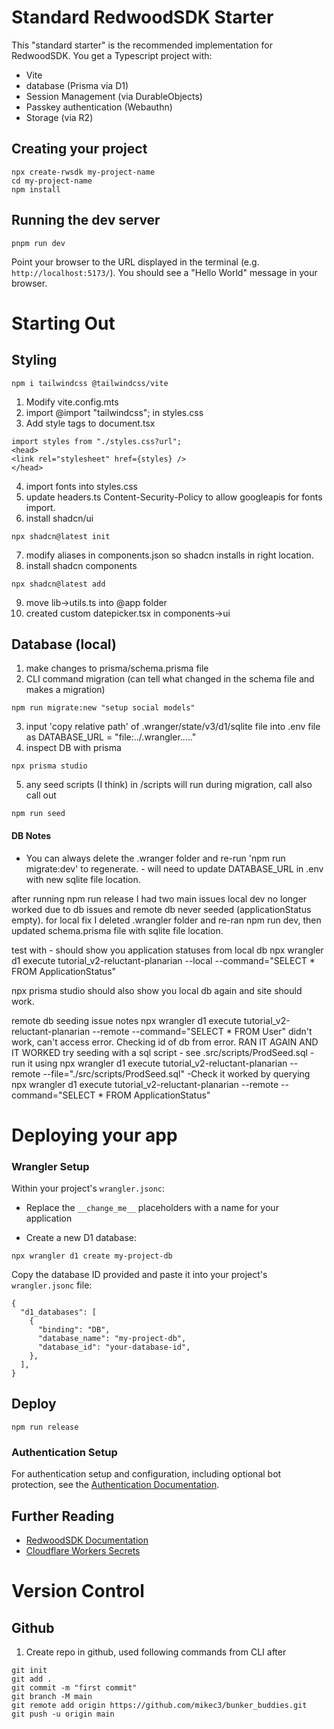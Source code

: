 # Standard RedwoodSDK Starter

This "standard starter" is the recommended implementation for RedwoodSDK. You get a Typescript project with:

- Vite
- database (Prisma via D1)
- Session Management (via DurableObjects)
- Passkey authentication (Webauthn)
- Storage (via R2)

## Creating your project

```shell
npx create-rwsdk my-project-name
cd my-project-name
npm install
```

## Running the dev server

```shell
pnpm run dev
```

Point your browser to the URL displayed in the terminal (e.g. `http://localhost:5173/`). You should see a "Hello World" message in your browser.

# Starting Out
## Styling
```
npm i tailwindcss @tailwindcss/vite
```
1. Modify vite.config.mts
2. import @import "tailwindcss"; in styles.css
3. Add style tags to document.tsx
```
import styles from "./styles.css?url";
<head>
<link rel="stylesheet" href={styles} />
</head>
```
4. import fonts into styles.css
5. update headers.ts Content-Security-Policy to allow googleapis for fonts import.
6. install shadcn/ui
```
npx shadcn@latest init
```
7. modify aliases in components.json so shadcn installs in right location.
8. install shadcn components
```
npx shadcn@latest add
```
9. move lib->utils.ts into @app folder
10. created custom datepicker.tsx in components->ui

## Database (local)
1. make changes to prisma/schema.prisma file
2. CLI command migration (can tell what changed in the schema file and makes a migration)
```
npm run migrate:new "setup social models"
```
3. input 'copy relative path' of .wranger/state/v3/d1/sqlite file into .env file as DATABASE_URL = "file:../.wrangler....."
4. inspect DB with prisma
```
npx prisma studio
```
5. any seed scripts (I think) in /scripts will run during migration, call also call out
```
npm run seed
```

#### DB Notes
* You can always delete the .wranger folder and re-run 'npm run migrate:dev' to regenerate. - will need to update DATABASE_URL in .env with new sqlite file location.

after running npm run release I had two main issues
local dev no longer worked due to db issues and remote db never seeded (applicationStatus empty).
for local fix I deleted .wrangler folder and re-ran npm run dev, then updated schema.prisma file with sqlite file location.

test with - should show you application statuses from local db
npx wrangler d1 execute tutorial_v2-reluctant-planarian --local --command="SELECT * FROM ApplicationStatus"

npx prisma studio should also show you local db again and site should work.

remote db seeding issue notes
npx wrangler d1 execute tutorial_v2-reluctant-planarian --remote --command="SELECT * FROM User"
didn't work, can't access error. Checking id of db from error.
RAN IT AGAIN AND IT WORKED
try seeding with a sql script - see .src/scripts/ProdSeed.sql
-run it using
npx wrangler d1 execute tutorial_v2-reluctant-planarian --remote --file="./src/scripts/ProdSeed.sql"
-Check it worked by querying
npx wrangler d1 execute tutorial_v2-reluctant-planarian --remote --command="SELECT * FROM ApplicationStatus"



# Deploying your app

### Wrangler Setup

Within your project's `wrangler.jsonc`:

- Replace the `__change_me__` placeholders with a name for your application

- Create a new D1 database:

```shell
npx wrangler d1 create my-project-db
```

Copy the database ID provided and paste it into your project's `wrangler.jsonc` file:

```jsonc
{
  "d1_databases": [
    {
      "binding": "DB",
      "database_name": "my-project-db",
      "database_id": "your-database-id",
    },
  ],
}
```

## Deploy
```
npm run release
```

### Authentication Setup

For authentication setup and configuration, including optional bot protection, see the [Authentication Documentation](https://docs.rwsdk.com/core/authentication).

## Further Reading

- [RedwoodSDK Documentation](https://docs.rwsdk.com/)
- [Cloudflare Workers Secrets](https://developers.cloudflare.com/workers/runtime-apis/secrets/)

# Version Control
## Github
1. Create repo in github, used following commands from CLI after
```
git init
git add .
git commit -m "first commit"
git branch -M main
git remote add origin https://github.com/mikec3/bunker_buddies.git
git push -u origin main
```